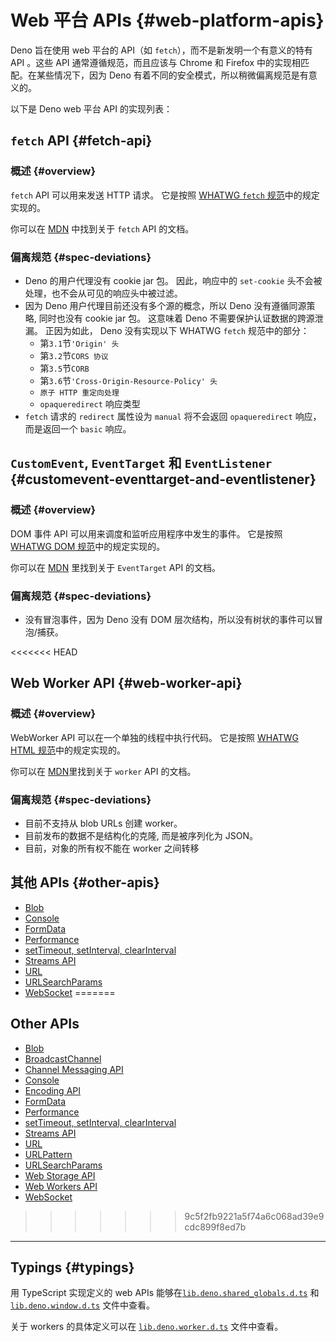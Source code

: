 # Web 平台 APIs {#web-platform-apis}

Deno 旨在使用 web 平台的 API（如 `fetch`），而不是新发明一个有意义的特有 API 。这些 API 通常遵循规范，而且应该与 Chrome
和 Firefox 中的实现相匹配。在某些情况下，因为 Deno 有着不同的安全模式，所以稍微偏离规范是有意义的。

以下是 Deno web 平台 API 的实现列表：

## `fetch` API {#fetch-api}

### 概述 {#overview}

`fetch` API 可以用来发送 HTTP 请求。 它是按照
[WHATWG `fetch` 规范](https://fetch.spec.whatwg.org/)中的规定实现的。

你可以在 [MDN](https://developer.mozilla.org/zh-CN/docs/Web/API/Fetch_API) 中找到关于
`fetch` API 的文档。

### 偏离规范 {#spec-deviations}

- Deno 的用户代理没有 cookie jar 包。 因此，响应中的 `set-cookie` 头不会被处理，也不会从可见的响应头中被过滤。
- 因为 Deno 用户代理目前还没有多个源的概念，所以 Deno 没有遵循同源策略, 同时也没有 cookie jar 包。 这意味着 Deno
  不需要保护认证数据的跨源泄漏。 正因为如此， Deno 没有实现以下 WHATWG `fetch` 规范中的部分：
  - 第`3.1`节`'Origin' 头`
  - 第`3.2`节`CORS 协议`
  - 第`3.5`节`CORB`
  - 第`3.6`节`'Cross-Origin-Resource-Policy' 头`
  - `原子 HTTP 重定向处理`
  - `opaqueredirect` 响应类型
- `fetch` 请求的 `redirect` 属性设为 `manual` 将不会返回 `opaqueredirect` 响应，而是返回一个 `basic`
  响应。

## `CustomEvent`, `EventTarget` 和 `EventListener` {#customevent-eventtarget-and-eventlistener}

### 概述 {#overview}

DOM 事件 API 可以用来调度和监听应用程序中发生的事件。 它是按照
[WHATWG DOM 规范](https://dom.spec.whatwg.org/#events)中的规定实现的。

你可以在 [MDN](https://developer.mozilla.org/zh-CN/docs/Web/API/EventTarget) 里找到关于
`EventTarget` API 的文档。

### 偏离规范 {#spec-deviations}

- 没有冒泡事件，因为 Deno 没有 DOM 层次结构，所以没有树状的事件可以冒泡/捕获。

<<<<<<< HEAD
## Web Worker API {#web-worker-api}

### 概述 {#overview}

WebWorker API 可以在一个单独的线程中执行代码。 它是按照
[WHATWG HTML 规范](https://html.spec.whatwg.org/multipage/workers.html#workers)中的规定实现的。

你可以在 [MDN](https://developer.mozilla.org/zh-CN/docs/Web/API/Worker)里找到关于
`worker` API 的文档。

### 偏离规范 {#spec-deviations}

- 目前不支持从 blob URLs 创建 worker。
- 目前发布的数据不是结构化的克隆, 而是被序列化为 JSON。
- 目前，对象的所有权不能在 worker 之间转移

## 其他 APIs {#other-apis}

- [Blob](https://developer.mozilla.org/zh-CN/docs/Web/API/Blob)
- [Console](https://developer.mozilla.org/zh-CN/docs/Web/API/Console)
- [FormData](https://developer.mozilla.org/zh-CN/docs/Web/API/FormData)
- [Performance](https://developer.mozilla.org/zh-CN/docs/Web/API/Performance)
- [setTimeout, setInterval, clearInterval](https://developer.mozilla.org/zh-CN/docs/Web/API/setTimeout)
- [Streams API](https://developer.mozilla.org/zh-CN/docs/Web/API/Streams_API)
- [URL](https://developer.mozilla.org/zh-CN/docs/Web/API/URL)
- [URLSearchParams](https://developer.mozilla.org/zh-CN/docs/Web/API/URLSearchParams)
- [WebSocket](https://developer.mozilla.org/zh-CN/docs/Web/API/WebSocket)
=======
## Other APIs

- [Blob](https://developer.mozilla.org/en-US/docs/Web/API/Blob)
- [BroadcastChannel](https://developer.mozilla.org/en-US/docs/Web/API/BroadcastChannel)
- [Channel Messaging API](https://developer.mozilla.org/en-US/docs/Web/API/Channel_Messaging_API)
- [Console](https://developer.mozilla.org/en-US/docs/Web/API/Console)
- [Encoding API](https://developer.mozilla.org/en-US/docs/Web/API/Encoding_API)
- [FormData](https://developer.mozilla.org/en-US/docs/Web/API/FormData)
- [Performance](https://developer.mozilla.org/en-US/docs/Web/API/Performance)
- [setTimeout, setInterval, clearInterval](https://developer.mozilla.org/en-US/docs/Web/API/setTimeout)
- [Streams API](https://developer.mozilla.org/en-US/docs/Web/API/Streams_API)
- [URL](https://developer.mozilla.org/en-US/docs/Web/API/URL)
- [URLPattern](https://developer.mozilla.org/en-US/docs/Web/API/URLPattern)
- [URLSearchParams](https://developer.mozilla.org/en-US/docs/Web/API/URLSearchParams)
- [Web Storage API](https://developer.mozilla.org/en-US/docs/Web/API/Web_Storage_API)
- [Web Workers API](https://developer.mozilla.org/en-US/docs/Web/API/Worker)
- [WebSocket](https://developer.mozilla.org/en-US/docs/Web/API/WebSocket)
>>>>>>> 9c5f2fb9221a5f74a6c068ad39e9cdc899f8ed7b

---

## Typings {#typings}

用 TypeScript 实现定义的 web APIs
能够在[`lib.deno.shared_globals.d.ts`](https://github.com/denoland/deno/blob/$CLI_VERSION/cli/dts/lib.deno.shared_globals.d.ts)
和
[`lib.deno.window.d.ts`](https://github.com/denoland/deno/blob/$CLI_VERSION/cli/dts/lib.deno.window.d.ts)
文件中查看。

关于 workers 的具体定义可以在
[`lib.deno.worker.d.ts`](https://github.com/denoland/deno/blob/$CLI_VERSION/cli/dts/lib.deno.worker.d.ts)
文件中查看。
